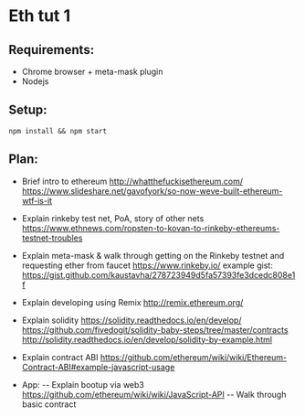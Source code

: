 # Eth tut 1

## Requirements:
  - Chrome browser + meta-mask plugin
  - Nodejs
  
## Setup:
`npm install && npm start`

## Plan:
 - Brief intro to ethereum
   http://whatthefuckisethereum.com/
   https://www.slideshare.net/gavofyork/so-now-weve-built-ethereum-wtf-is-it

 - Explain rinkeby test net, PoA, story of other nets
   https://www.ethnews.com/ropsten-to-kovan-to-rinkeby-ethereums-testnet-troubles

 - Explain meta-mask & walk through getting on the Rinkeby testnet and requesting ether from faucet
  https://www.rinkeby.io/
  example gist: https://gist.github.com/kaustavha/278723949d5fa57393fe3dcedc808e1f

 - Explain developing using Remix
   http://remix.ethereum.org/

 - Explain solidity
   https://solidity.readthedocs.io/en/develop/
   https://github.com/fivedogit/solidity-baby-steps/tree/master/contracts
   http://solidity.readthedocs.io/en/develop/solidity-by-example.html

 - Explain contract ABI
   https://github.com/ethereum/wiki/wiki/Ethereum-Contract-ABI#example-javascript-usage

- App:
 -- Explain bootup via web3
   https://github.com/ethereum/wiki/wiki/JavaScript-API
 -- Walk through basic contract
